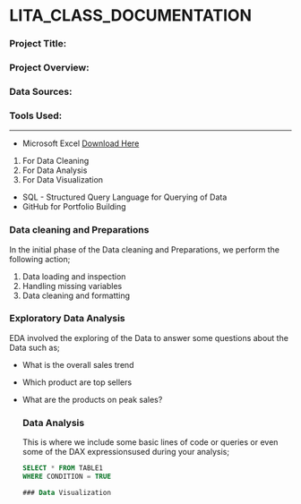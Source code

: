 # LITA_CLASS_DOCUMENTATION

### Project Title:

### Project Overview:

### Data Sources:

### Tools Used:
---
- Microsoft Excel [Download Here](https://www.microsoft.com)
1. For Data Cleaning
2. For Data Analysis
3. For Data Visualization
- SQL - Structured Query Language for Querying of Data
- GitHub for Portfolio Building
  
### Data cleaning and Preparations
  In the initial phase of the Data cleaning and Preparations, we perform the following action;
  1. Data loading and inspection
  2. Handling missing variables
  3. Data cleaning and formatting

  ### Exploratory Data Analysis
  EDA involved the exploring of the Data to answer some questions about the Data such as;
  - What is the overall sales trend
  - Which product are top sellers
  - What are the products on peak sales?

    ### Data Analysis
    This is where we include some basic lines of code or queries or even some of the DAX expressionsused during your analysis;
    ``` SQL
    SELECT * FROM TABLE1
    WHERE CONDITION = TRUE

    ### Data Visualization
  

  
